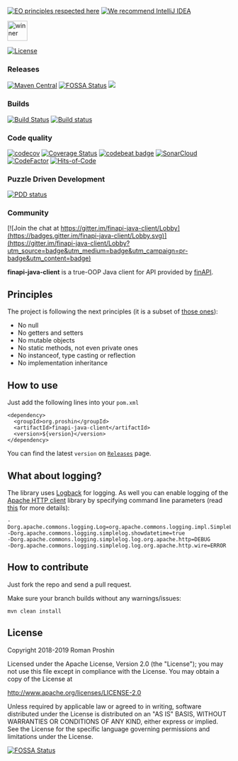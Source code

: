 [![EO principles respected here](http://www.elegantobjects.org/badge.svg)](http://www.elegantobjects.org)
[![We recommend IntelliJ IDEA](http://www.elegantobjects.org/intellij-idea.svg)](https://www.jetbrains.com/idea/)

<a href="https://www.yegor256.com/2018/09/30/award-2019.html">
<img src="https://www.yegor256.com/images/award/2019/winner-proshin-roman.png" height="45" alt='winner'/>
</a>
<br/>

[![License](https://img.shields.io/badge/License-Apache%202.0-blue.svg)](http://www.apache.org/licenses/LICENSE-2.0)

### Releases
[![Maven Central](https://maven-badges.herokuapp.com/maven-central/org.proshin/finapi-java-client/badge.svg)](https://maven-badges.herokuapp.com/maven-central/org.proshin/finapi-java-client)
[![FOSSA Status](https://app.fossa.io/api/projects/git%2Bgithub.com%2Fproshin-roman%2Ffinapi-java-client.svg?type=shield)](https://app.fossa.io/projects/git%2Bgithub.com%2Fproshin-roman%2Ffinapi-java-client?ref=badge_shield)
[![](https://jitpack.io/v/proshin-roman/finapi-java-client.svg)](https://jitpack.io/#proshin-roman/finapi-java-client)

### Builds
[![Build Status](https://travis-ci.org/proshin-roman/finapi-java-client.svg?branch=master)](https://travis-ci.org/proshin-roman/finapi-java-client)
[![Build status](https://ci.appveyor.com/api/projects/status/n88wydxq8oa0eou0/branch/master?svg=true)](https://ci.appveyor.com/project/proshin-roman/finapi-java-client/branch/master)

### Code quality
[![codecov](https://codecov.io/gh/proshin-roman/finapi-java-client/branch/master/graph/badge.svg)](https://codecov.io/gh/proshin-roman/finapi-java-client)
[![Coverage Status](https://coveralls.io/repos/github/proshin-roman/finapi-java-client/badge.svg?branch=coverall-integration)](https://coveralls.io/github/proshin-roman/finapi-java-client?branch=master)
[![codebeat badge](https://codebeat.co/badges/907cb4b8-0f65-446a-a874-9ece228ab579)](https://codebeat.co/projects/github-com-proshin-roman-finapi-java-client-master)
[![SonarCloud](https://sonarcloud.io/api/project_badges/measure?project=org.proshin%3Afinapi-java-client&metric=alert_status)](https://sonarcloud.io/dashboard?id=org.proshin%3Afinapi-java-client)
[![CodeFactor](https://www.codefactor.io/repository/github/proshin-roman/finapi-java-client/badge)](https://www.codefactor.io/repository/github/proshin-roman/finapi-java-client)
[![Hits-of-Code](https://hitsofcode.com/github/proshin-roman/finapi-java-client)](https://hitsofcode.com/view/github/proshin-roman/finapi-java-client)


### Puzzle Driven Development
[![PDD status](http://www.0pdd.com/svg?name=proshin-roman/finapi-java-client)](http://www.0pdd.com/p?name=proshin-roman/finapi-java-client)

### Community
[![Join the chat at https://gitter.im/finapi-java-client/Lobby](https://badges.gitter.im/finapi-java-client/Lobby.svg)](https://gitter.im/finapi-java-client/Lobby?utm_source=badge&utm_medium=badge&utm_campaign=pr-badge&utm_content=badge)


**finapi-java-client** is a true-OOP Java client for API provided by [finAPI](https://finapi.io).

## Principles

The project is following the next principles (it is a subset of [those ones](https://www.elegantobjects.org/#principles)):
- No null
- No getters and setters
- No mutable objects
- No static methods, not even private ones
- No instanceof, type casting or reflection
- No implementation inheritance

## How to use

Just add the following lines into your `pom.xml`
```!xml
<dependency>
  <groupId>org.proshin</groupId>
  <artifactId>finapi-java-client</artifactId>
  <version>${version}</version>
</dependency>
```
You can find the latest `version` on [`Releases`](https://github.com/proshin-roman/finapi-java-client/releases) page.

## What about logging?

The library uses [Logback](https://logback.qos.ch) for logging. As well you can enable logging of the [Apache HTTP 
client](https://hc.apache.org) library by specifying command line parameters 
(read [this](https://hc.apache.org/httpcomponents-client-ga/logging.html) for more details): 
```
-Dorg.apache.commons.logging.Log=org.apache.commons.logging.impl.SimpleLog
-Dorg.apache.commons.logging.simplelog.showdatetime=true
-Dorg.apache.commons.logging.simplelog.log.org.apache.http=DEBUG
-Dorg.apache.commons.logging.simplelog.log.org.apache.http.wire=ERROR
```

## How to contribute

Just fork the repo and send a pull request.

Make sure your branch builds without any warnings/issues:

```
mvn clean install
```

## License
Copyright 2018-2019 Roman Proshin

Licensed under the Apache License, Version 2.0 (the "License");
you may not use this file except in compliance with the License.
You may obtain a copy of the License at

  http://www.apache.org/licenses/LICENSE-2.0

Unless required by applicable law or agreed to in writing, software
distributed under the License is distributed on an "AS IS" BASIS,
WITHOUT WARRANTIES OR CONDITIONS OF ANY KIND, either express or implied.
See the License for the specific language governing permissions and
limitations under the License.


[![FOSSA Status](https://app.fossa.io/api/projects/git%2Bgithub.com%2Fproshin-roman%2Ffinapi-java-client.svg?type=large)](https://app.fossa.io/projects/git%2Bgithub.com%2Fproshin-roman%2Ffinapi-java-client?ref=badge_large)
